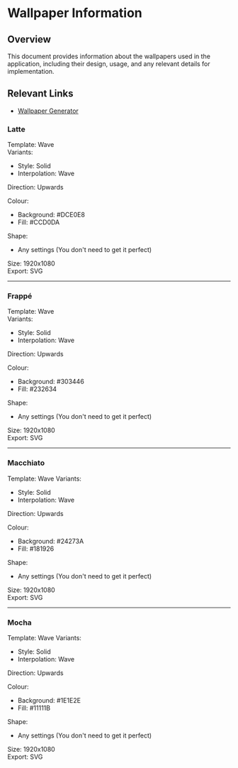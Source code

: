 # Wallpaper Information

## Overview
This document provides information about the wallpapers used in the application, including their design, usage, and any relevant details for implementation.

## Relevant Links
- [Wallpaper Generator](https://app.haikei.app/)

### Latte
Template: Wave  
Variants:
 - Style: Solid
 - Interpolation: Wave

Direction: Upwards  

Colour:
 - Background: #DCE0E8
 - Fill: #CCD0DA

Shape:
 - Any settings (You don't need to get it perfect)

Size: 1920x1080  
Export: SVG

---

### Frappé
Template: Wave  
Variants:
 - Style: Solid
 - Interpolation: Wave

Direction: Upwards

Colour:
 - Background: #303446
 - Fill: #232634

Shape:
 - Any settings (You don't need to get it perfect)

Size: 1920x1080  
Export: SVG

---

### Macchiato
Template: Wave
Variants:
 - Style: Solid
 - Interpolation: Wave

Direction: Upwards

Colour:
 - Background: #24273A
 - Fill: #181926

Shape:
 - Any settings (You don't need to get it perfect)

Size: 1920x1080  
Export: SVG

---

### Mocha
Template: Wave
Variants:
 - Style: Solid
 - Interpolation: Wave

Direction: Upwards

Colour:
 - Background: #1E1E2E
 - Fill: #11111B

Shape:
 - Any settings (You don't need to get it perfect)

Size: 1920x1080  
Export: SVG
